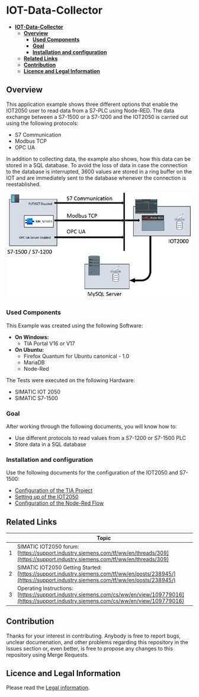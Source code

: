 # **IOT-Data-Collector**

- [**IOT-Data-Collector**](#iot-data-collector)
  - [**Overview**](#overview)
    - [**Used Components**](#used-components)
    - [**Goal**](#goal)
    - [**Installation and configuration**](#installation-and-configuration)
  - [**Related Links**](#related-links)
  - [**Contribution**](#contribution)
  - [**Licence and Legal Information**](#licence-and-legal-information)

## **Overview**

This application example shows three different options that enable the IOT2050 user to read data from a S7-PLC using Node-RED. The data exchange between a S7-1500 or a S7-1200 and the IOT2050 is carried out using the following protocols:

- S7 Communication
- Modbus TCP
- OPC UA

In addition to collecting data, the example also shows, how this data can be stored in a SQL database. To avoid the loss of data in case the connection to the database is interrupted, 3600 values are stored in a ring buffer on the IOT and are immediately sent to the database whenever the connection is reestablished.

![Figure 1-1 Overview](docs/graphics/1-1-overview.png)

### **Used Components**

This Example was created using the following Software:

- **On Windows:**
  - TIA Portal V16 or V17
- **On Ubuntu:**
  - Firefox Quantum for Ubuntu canonical - 1.0
  - MariaDB
  - Node-Red

The Tests were executed on the following Hardware:

- SIMATIC IOT 2050
- SIMATIC S7-1500

### **Goal**

After working through the following documents, you will know how to:

- Use different protocols to read values from a S7-1200 or S7-1500 PLC
- Store data in a SQL database

### **Installation and configuration**

Use the following documents for the configuration of the IOT2050 and S7-1500:

- [Configuration of the TIA Project](docs/README_TIAPROJECT.md)
- [Setting up of the IOT2050](docs/README_IOT2050SETUP.md)
- [Configuration of the Node-Red Flow](docs/README_NODERED_FLOW.md)

## **Related Links**

||Topic|
|-|-|
|1|SIMATIC IOT2050 forum: [https://support.industry.siemens.com/tf/ww/en/threads/309](https://support.industry.siemens.com/tf/ww/en/threads/309)|
|2|SIMATIC IOT2050 Getting Started: [https://support.industry.siemens.com/tf/ww/en/posts/238945/](https://support.industry.siemens.com/tf/ww/en/posts/238945/)|
|3|Operating Instructions: [https://support.industry.siemens.com/cs/ww/en/view/109779016](https://support.industry.siemens.com/cs/ww/en/view/109779016)|

## **Contribution**

Thanks for your interest in contributing. Anybody is free to report bugs, unclear documenation, and other problems regarding this repository in the Issues section or, even better, is free to propose any changes to this repository using Merge Requests.

## **Licence and Legal Information**

Please read the [Legal information](LICENSE.md).
